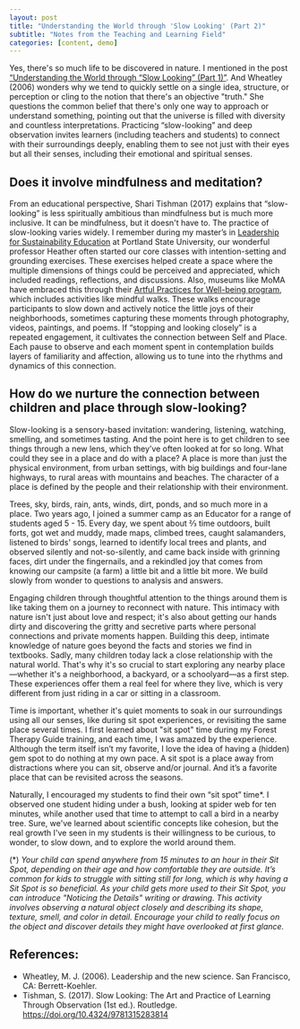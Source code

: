 ```yaml
---
layout: post
title: "Understanding the World through 'Slow Looking' (Part 2)"
subtitle: "Notes from the Teaching and Learning Field"
categories: [content, demo]
---
```


Yes, there's so much life to be discovered in nature. I mentioned in the post [“Understanding the World through “Slow Looking” (Part 1)”](#). And Wheatley (2006) wonders why we tend to quickly settle on a single idea, structure, or perception or cling to the notion that there's an objective "truth." She questions the common belief that there's only one way to approach or understand something, pointing out that the universe is filled with diversity and countless interpretations. Practicing “slow-looking” and deep observation invites learners (including teachers and students) to connect with their surroundings deeply, enabling them to see not just with their eyes but all their senses, including their emotional and spiritual senses.


## Does it involve mindfulness and meditation? 

From an educational perspective, Shari Tishman (2017) explains that “slow-looking” is less spiritually ambitious than mindfulness but 
is much more inclusive. It can be mindfulness, but it doesn't have to. The practice of slow-looking varies widely. 
I remember during my master’s in [Leadership for Sustainability Education](https://www.pdx.edu/academics/programs/graduate/leadership-sustainability-education) 
at Portland State University, our wonderful professor Heather 
often started our core classes with intention-setting and grounding exercises. These exercises helped create a space where the multiple 
dimensions of things could be perceived and appreciated, which included readings, reflections, and discussions.
Also, museums like MoMA have embraced this through their [Artful Practices for Well-being program](https://www.moma.org/magazine/articles/322), which includes activities like mindful 
walks. These walks encourage participants to slow down and actively notice the little joys of their neighborhoods, sometimes capturing 
these moments through photography, videos, paintings, and poems. If “stopping and looking closely” is a repeated engagement, it cultivates 
the connection between Self and Place. Each pause to observe and each moment spent in contemplation builds layers of familiarity and affection, 
allowing us to tune into the rhythms and dynamics of this connection. 

## How do we nurture the connection between children and place through slow-looking?

Slow-looking is a sensory-based invitation: wandering, listening, watching, smelling, and sometimes tasting. And the point here is 
to get children to see things through a new lens, which they’ve often looked at for so long. What could they see in a place and do 
with a place? A place is more than just the physical environment, from urban settings, with big buildings and four-lane highways, 
to rural areas with mountains and beaches. The character of a place is defined by the people and their relationship with their environment. 


Trees, sky, birds, rain, ants, winds, dirt, ponds, and so much more in a place. Two years ago, I joined a summer camp as an Educator 
for a range of students aged 5 - 15. Every day, we spent about ⅔ time outdoors, built forts, got wet and muddy, made maps, climbed trees, 
caught salamanders, listened to birds' songs, learned to identify local trees and plants, and observed silently and not-so-silently, and 
came back inside with grinning faces, dirt under the fingernails, and a rekindled joy that comes from knowing our campsite (a farm) 
a little bit and a little bit more. We build slowly from wonder to questions to analysis and answers.


Engaging children through thoughtful attention to the things around them is like taking them on a journey to reconnect with nature. 
This intimacy with nature isn't just about love and respect; it's also about getting our hands dirty and discovering the gritty and 
secretive parts where personal connections and private moments happen. Building this deep, intimate knowledge of nature goes beyond 
the facts and stories we find in textbooks. Sadly, many children today lack a close relationship with the natural world. That's why it's 
so crucial to start exploring any nearby place—whether it's a neighborhood, a backyard, or a schoolyard—as a first step. These experiences 
offer them a real feel for where they live, which is very different from just riding in a car or sitting in a classroom.


Time is important, whether it's quiet moments to soak in our surroundings using all our senses, like during sit spot experiences, 
or revisiting the same place several times. I first learned about "sit spot" time during my Forest Therapy Guide training, and each time, 
I was amazed by the experience. Although the term itself isn’t my favorite, I love the idea of having a (hidden) gem spot to do nothing 
at my own pace. A sit spot is a place away from distractions where you can sit, observe and/or journal. And it’s a favorite place 
that can be revisited across the seasons.


Naturally, I encouraged my students to find their own “sit spot” time*. I observed one student hiding under a bush, looking 
at spider web for ten minutes, while another used that time to attempt to call a bird in a nearby tree. Sure, we've learned about 
scientific concepts like cohesion, but the real growth I've seen in my students is their willingness to be curious, to wonder, 
to slow down, and to explore the world around them.


(*) *Your child can spend anywhere from 15 minutes to an hour in their Sit Spot, depending on their age and how comfortable they 
are outside. It’s common for kids to struggle with sitting still for long, which is why having a Sit Spot is so beneficial. 
As your child gets more used to their Sit Spot, you can introduce "Noticing the Details" writing or drawing. This activity 
involves observing a natural object closely and describing its shape, texture, smell, and color in detail. Encourage your 
child to really focus on the object and discover details they might have overlooked at first glance.*


## References:
- Wheatley, M. J. (2006). Leadership and the new science. San Francisco, CA: Berrett-Koehler. 
- Tishman, S. (2017). Slow Looking: The Art and Practice of Learning Through Observation (1st ed.). Routledge. https://doi.org/10.4324/9781315283814


